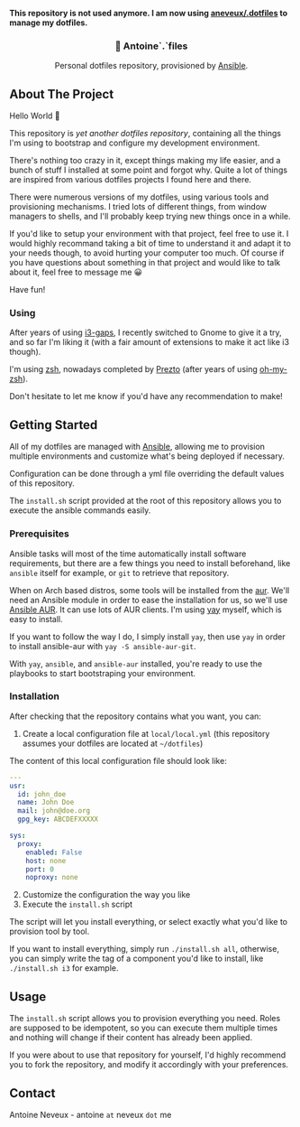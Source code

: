 **This repository is not used anymore. I am now using [aneveux/.dotfiles](https://github.com/aneveux/.dotfiles) to manage my dotfiles.**

<p align="center">
  <h3 align="center">🦕 Antoine`.`files </h3>

  <p align="center">
    Personal dotfiles repository, provisioned by <a href="https://www.ansible.com/">Ansible</a>.
  </p>
</p>

## About The Project

Hello World 👋

This repository is _yet another dotfiles repository_, containing all the things I'm using to bootstrap and configure my development environment.

There's nothing too crazy in it, except things making my life easier, and a bunch of stuff I installed at some point and forgot why. Quite a lot of things are inspired from various dotfiles projects I found here and there.

There were numerous versions of my dotfiles, using various tools and provisioning mechanisms. I tried lots of different things, from window managers to shells, and I'll probably keep trying new things once in a while.

If you'd like to setup your environment with that project, feel free to use it. I would highly recommand taking a bit of time to understand it and adapt it to your needs though, to avoid hurting your computer too much. Of course if you have questions about something in that project and would like to talk about it, feel free to message me 😀

Have fun!

### Using

After years of using [i3-gaps](https://github.com/Airblader/i3), I recently switched to Gnome to give it a try, and so far I'm liking it (with a fair amount of extensions to make it act like i3 though).

I'm using [zsh](https://www.zsh.org/), nowadays completed by [Prezto](https://github.com/sorin-ionescu/prezto) (after years of using [oh-my-zsh](https://ohmyz.sh/)).

Don't hesitate to let me know if you'd have any recommendation to make!

## Getting Started

All of my dotfiles are managed with [Ansible](https://www.ansible.com/), allowing me to provision multiple environments and customize what's being deployed if necessary.

Configuration can be done through a yml file overriding the default values of this repository.

The `install.sh` script provided at the root of this repository allows you to execute the ansible commands easily.

### Prerequisites

Ansible tasks will most of the time automatically install software requirements, but there are a few things you need to install beforehand, like `ansible` itself for example, or `git` to retrieve that repository.

When on Arch based distros, some tools will be installed from the [aur](https://aur.archlinux.org/). We'll need an Ansible module in order to ease the installation for us, so we'll use [Ansible AUR](https://github.com/kewlfft/ansible-aur). It can use lots of AUR clients. I'm using [yay](https://github.com/Jguer/yay) myself, which is easy to install.

If you want to follow the way I do, I simply install `yay`, then use `yay` in order to install ansible-aur with `yay -S ansible-aur-git`.

With `yay`, `ansible`, and `ansible-aur` installed, you're ready to use the playbooks to start bootstraping your environment.

### Installation

After checking that the repository contains what you want, you can:

1. Create a local configuration file at `local/local.yml` (this repository assumes your dotfiles are located at `~/dotfiles`)

The content of this local configuration file should look like:

```yml
---
usr:
  id: john_doe
  name: John Doe
  mail: john@doe.org
  gpg_key: ABCDEFXXXXX

sys:
  proxy:
    enabled: False
    host: none
    port: 0
    noproxy: none
```

2. Customize the configuration the way you like
3. Execute the `install.sh` script

The script will let you install everything, or select exactly what you'd like to provision tool by tool.

If you want to install everything, simply run `./install.sh all`, otherwise, you can simply write the tag of a component you'd like to install, like `./install.sh i3` for example.

## Usage

The `install.sh` script allows you to provision everything you need. Roles are supposed to be idempotent, so you can execute them multiple times and nothing will change if their content has already been applied.

If you were about to use that repository for yourself, I'd highly recommend you to fork the repository, and modify it accordingly with your preferences.

## Contact

Antoine Neveux - antoine `at` neveux `dot` me

